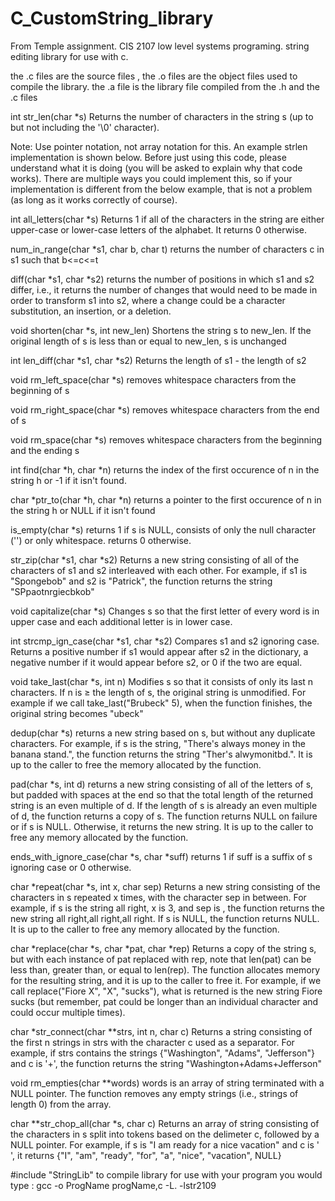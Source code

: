 # C_CustomString_library

 From Temple assignment. CIS 2107 low level systems programing.
 string editing library for use with c.
 
 the .c files are the source files ,
 the .o files are the object files used to compile the library.
 the .a file is the library file compiled from the .h and the .c files
 
 int str_len(char *s)
Returns the number of characters in the string s (up to but not including the '\0' character).

Note: Use pointer notation, not array notation for this. An example strlen implementation is shown below. Before just using this code, please understand what it is doing (you will be asked to explain why that code works). There are multiple ways you could implement this, so if your implementation is different from the below example, that is not a problem (as long as it works correctly of course).

 int all_letters(char *s)
Returns 1 if all of the characters in the string are either upper-case or lower-case letters of the alphabet. It returns 0 otherwise.

 num_in_range(char *s1, char b, char t)
returns the number of characters c in s1 such that b<=c<=t

 diff(char *s1, char *s2)
returns the number of positions in which s1 and s2 differ, i.e., it returns the number of changes that would need to be made in order to transform s1 into s2, where a change could be a character substitution, an insertion, or a deletion.

 void shorten(char *s, int new_len)
Shortens the string s to new_len. If the original length of s is less than or equal to new_len, s is unchanged

 int len_diff(char *s1, char *s2)
Returns the length of s1 - the length of s2

 void rm_left_space(char *s)
removes whitespace characters from the beginning of s

 void rm_right_space(char *s)
removes whitespace characters from the end of s

 void rm_space(char *s)
removes whitespace characters from the beginning and the ending s

 int find(char *h, char *n)
returns the index of the first occurence of n in the string h or -1 if it isn't found.

 char *ptr_to(char *h, char *n)
returns a pointer to the first occurence of n in the string h or NULL if it isn't found

 is_empty(char *s)
returns 1 if s is NULL, consists of only the null character ('') or only whitespace. returns 0 otherwise.

str_zip(char *s1, char *s2)
Returns a new string consisting of all of the characters of s1 and s2 interleaved with each other. For example, if s1 is "Spongebob" and s2 is "Patrick", the function returns the string "SPpaotnrgiecbkob"

 void capitalize(char *s)
Changes s so that the first letter of every word is in upper case and each additional letter is in lower case.

 int strcmp_ign_case(char *s1, char *s2)
Compares s1 and s2 ignoring case. Returns a positive number if s1 would appear after s2 in the dictionary, a negative number if it would appear before s2, or 0 if the two are equal.

 void take_last(char *s, int n)
Modifies s so that it consists of only its last n characters. If n is ≥ the length of s, the original string is unmodified. For example if we call take_last("Brubeck" 5), when the function finishes, the original string becomes "ubeck"

 dedup(char *s)
returns a new string based on s, but without any duplicate characters. For example, if s is the string, "There's always money in the banana stand.", the function returns the string "Ther's alwymonitbd.". It is up to the caller to free the memory allocated by the function.

 pad(char *s, int d)
returns a new string consisting of all of the letters of s, but padded with spaces at the end so that the total length of the returned string is an even multiple of d. If the length of s is already an even multiple of d, the function returns a copy of s. The function returns NULL on failure or if s is NULL. Otherwise, it returns the new string. It is up to the caller to free any memory allocated by the function.

ends_with_ignore_case(char *s, char *suff)
returns 1 if suff is a suffix of s ignoring case or 0 otherwise.

 char *repeat(char *s, int x, char sep)
Returns a new string consisting of the characters in s repeated x times, with the character sep in between. For example, if s is the string all right, x is 3, and sep is , the function returns the new string all right,all right,all right. If s is NULL, the function returns NULL. It is up to the caller to free any memory allocated by the function.

 char *replace(char *s, char *pat, char *rep)
Returns a copy of the string s, but with each instance of pat replaced with rep, note that len(pat) can be less than, greater than, or equal to len(rep). The function allocates memory for the resulting string, and it is up to the caller to free it. For example, if we call replace("Fiore X", "X", "sucks"), what is returned is the new string Fiore sucks (but remember, pat could be longer than an individual character and could occur multiple times).

 char *str_connect(char **strs, int n, char c)
Returns a string consisting of the first n strings in strs with the character c used as a separator. For example, if strs contains the strings {"Washington", "Adams", "Jefferson"} and c is '+', the function returns the string "Washington+Adams+Jefferson"

 void rm_empties(char **words)
words is an array of string terminated with a NULL pointer. The function removes any empty strings (i.e., strings of length 0) from the array.

 char **str_chop_all(char *s, char c)
Returns an array of string consisting of the characters in s split into tokens based on the delimeter c, followed by a NULL pointer. For example, if s is "I am ready for a nice vacation" and c is ' ', it returns {"I", "am", "ready", "for", "a", "nice", "vacation", NULL}
 
 
 
  #include "StringLib"
  to compile library for use with your program you would type :
  gcc -o ProgName progName,c -L. -lstr2109 
